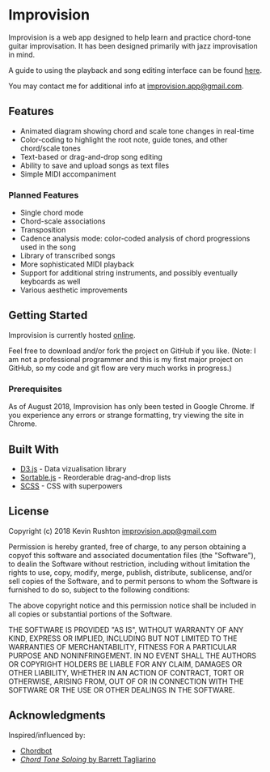 # Improvision

Improvision is a web app designed to help learn and practice chord-tone guitar improvisation. It has been designed primarily with jazz improvisation in mind.

A guide to using the playback and song editing interface can be found [here](GUIDE.md).

You may contact me for additional info at [improvision.app@gmail.com](mailto:improvision.app@gmail.com).

## Features

* Animated diagram showing chord and scale tone changes in real-time
* Color-coding to highlight the root note, guide tones, and other chord/scale tones
* Text-based or drag-and-drop song editing
* Ability to save and upload songs as text files
* Simple MIDI accompaniment

### Planned Features

* Single chord mode
* Chord-scale associations
* Transposition
* Cadence analysis mode: color-coded analysis of chord progressions used in the song
* Library of transcribed songs
* More sophisticated MIDI playback
* Support for additional string instruments, and possibly eventually keyboards as well
* Various aesthetic improvements

## Getting Started

Improvision is currently hosted [online](https://improvision.app).

Feel free to download and/or fork the project on GitHub if you like. (Note: I am not a professional programmer and this is my first major project on GitHub, so my code and git flow are very much works in progress.)

### Prerequisites

As of August 2018, Improvision has only been tested in Google Chrome. If you experience any errors or strange formatting, try viewing the site in Chrome.

## Built With

* [D3.js](https://d3js.org/) - Data vizualisation library
* [Sortable.js](https://github.com/RubaXa/Sortable) - Reorderable drag-and-drop lists
* [SCSS](https://sass-lang.com/) - CSS with superpowers

## License

Copyright (c) 2018 Kevin Rushton [improvision.app@gmail.com](mailto:improvision.app@gmail.com)

Permission is hereby granted, free of charge, to any person obtaining a copyof this software and associated documentation files (the "Software"), to dealin the Software without restriction, including without limitation the rights to use, copy, modify, merge, publish, distribute, sublicense, and/or sell copies of the Software, and to permit persons to whom the Software is furnished to do so, subject to the following conditions:

The above copyright notice and this permission notice shall be included in all copies or substantial portions of the Software.

THE SOFTWARE IS PROVIDED "AS IS", WITHOUT WARRANTY OF ANY KIND, EXPRESS OR IMPLIED, INCLUDING BUT NOT LIMITED TO THE WARRANTIES OF MERCHANTABILITY, FITNESS FOR A PARTICULAR PURPOSE AND NONINFRINGEMENT. IN NO EVENT SHALL THE AUTHORS OR COPYRIGHT HOLDERS BE LIABLE FOR ANY CLAIM, DAMAGES OR OTHER LIABILITY, WHETHER IN AN ACTION OF CONTRACT, TORT OR OTHERWISE, ARISING FROM, OUT OF OR IN CONNECTION WITH THE SOFTWARE OR THE USE OR OTHER DEALINGS IN THE SOFTWARE.

## Acknowledgments

Inspired/influenced by:

* [Chordbot](https://chordbot.com/)
* [*Chord Tone Soloing* by Barrett Tagliarino](https://smile.amazon.com/gp/product/0634083651/ref=oh_aui_search_detailpage?ie=UTF8&psc=1)
